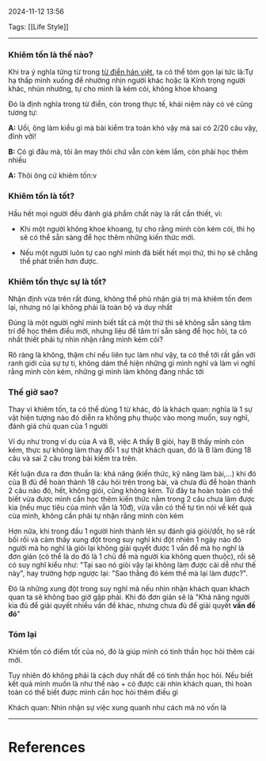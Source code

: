 2024-11-12 13:56

Tags: [[Life Style]]

---

### Khiêm tốn là thế nào?

Khi tra ý nghĩa từng từ trong [từ điển hán việt](https://hvdic.thivien.net/hv/), ta có thể tóm gọn lại tức là:Tự hạ thấp mình xuống để nhường nhịn người khác hoặc là Kính trọng người khác, nhún nhường, tự cho mình là kém cỏi, không khoe khoang

Đó là định nghĩa trong từ điển, còn trong thực tế, khái niệm này có vẻ cũng tương tự:

**A:** Uồi, ông làm kiểu gì mà bài kiểm tra toán khó vậy mà sai có 2/20 câu vậy, đỉnh vỡi!

**B:** Có gì đâu mà, tôi ăn may thôi chứ vẫn còn kém lắm, còn phải học thêm nhiều

**A:** Thôi ông cứ khiêm tốn:v

### Khiêm tốn là tốt?

Hầu hết mọi người đều đánh giá phẩm chất này là rất cần thiết, vì:

- Khi một người không khoe khoang, tự cho rằng mình còn kém cỏi, thì họ sẽ có thể sẵn sàng để học thêm những kiến thức mới.

- Nếu một người luôn tự cao nghĩ mình đã biết hết mọi thứ, thì họ sẽ chẳng thể phát triển hơn được.

### Khiêm tốn thực sự là tốt?

Nhận định vừa trên rất đúng, không thể phủ nhận giá trị mà khiêm tốn đem lại, nhưng nó lại không phải là toàn bộ và duy nhất

Đúng là một người nghĩ mình biết tất cả một thứ thì sẽ không sẵn sàng tâm trí để học thêm điều mới, nhưng liệu để tâm trí sẵn sàng để học hỏi, ta có nhất thiết phải tự nhìn nhận rằng mình kém cỏi?

Rõ ràng là không, thậm chí nếu liên tục làm như vậy, ta có thể tới rất gần với ranh giới của sự tự ti, không dám thể hiện những gì mình nghĩ và làm vì nghĩ rằng mình còn kém, những gì mình làm không đáng nhắc tới

### Thế giờ sao?

Thay vì khiêm tốn, ta có thể dùng 1 từ khác, đó là khách quan: nghĩa là 1 sự vật hiện tượng nào đó diễn ra không phụ thuộc vào mong muốn, suy nghĩ, đánh giá chủ quan của 1 người

Ví dụ như trong ví dụ của A và B, việc A thấy B giỏi, hay B thấy mình còn kém, thực sự không làm thay đổi 1 sự thật khách quan, đó là B làm đúng 18 câu và sai 2 câu trong bài kiểm tra trên.

Kết luận đưa ra đơn thuần là: khả năng (kiến thức, kỹ năng làm bài,...) khi đó của B đủ để hoàn thành 18 câu hỏi trên trong bài, và chưa đủ để hoàn thành 2 câu nào đó, hết, không giỏi, cũng không kém. Từ đây ta hoàn toàn có thể biết vừa được mình cần học thêm kiến thức nằm trong 2 câu chưa làm được kia (nếu mục tiêu của mình vẫn là 10đ), vừa vẫn có thể tự tin nói về kết quả của mình, không cần phải tự nhận rằng mình còn kém

Hơn nữa, khi trong đầu 1 người hình thành lên sự đánh giá giỏi/dốt, họ sẽ rất bối rối và cảm thấy xung đột trong suy nghĩ khi đột nhiên 1 ngày nào đó người mà họ nghĩ là giỏi lại không giải quyết được 1 vấn đề mà họ nghĩ là đơn giản (có thể là do đó là 1 chủ đề mà người kia không quen thuộc), rồi sẽ có suy nghĩ kiểu như: "Tại sao nó giỏi vậy lại không làm được cái dễ như thế này", hay trường hợp ngược lại: "Sao thằng đó kém thế mà lại làm được?".

Đó là những xung đột trong suy nghĩ mà nếu nhìn nhận khách quan khách quan ta sẽ không bao giờ gặp phải. Khi đó đơn giản sẽ là "Khả năng người kia đủ để giải quyết nhiều vấn đề khác, nhưng chưa đủ để giải quyết **vấn đề đó**"

### Tóm lại

Khiêm tốn có điểm tốt của nó, đó là giúp mình có tinh thần học hỏi thêm cái mới.

Tuy nhiên đó không phải là cách duy nhất để có tinh thần học hỏi. Nếu biết kết quả mình muốn là như thế nào + có được cái nhìn khách quan, thì hoàn toàn có thể biết được mình cần học hỏi thêm điều gì

Khách quan: Nhìn nhận sự việc xung quanh như cách mà nó vốn là

---
# References